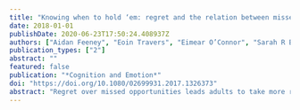```yaml
---
title: "Knowing when to hold ‘em: regret and the relation between missed opportunities and risk taking in children, adolescents and adults"
date: 2018-01-01
publishDate: 2020-06-23T17:50:24.408937Z
authors: ["Aidan Feeney", "Eoin Travers", "Eimear O’Connor", "Sarah R Beck", "Teresa McCormack"]
publication_types: ["2"]
abstract: ""
featured: false
publication: "*Cognition and Emotion*"
doi: "https://doi.org/10.1080/02699931.2017.1326373"
abstract: "Regret over missed opportunities leads adults to take more risks. Given recent evidence that the ability to experience regret impacts decisions made by 6-year-olds, and pronounced interest in the antecedents to risk taking in adolescence, we investigated the age at which a relationship between missed opportunities and risky decision-making emerges, and whether that relationship changes at different points in development. Six- and 8-year-olds, adolescents and adults completed a sequential risky decision-making task on which information about missed opportunities was available. Children also completed a task designed to measure their ability to report regret when explicitly prompted to do so. The relationship between missed opportunities and risky decision-making did not emerge until 8 years, at which age it was associated with the ability to explicitly report regret, and was stronger in adults than in adolescents. These novel results highlight the potential importance of the ability to experience regret in children and adolescents’ risky decision-making."
---
```


